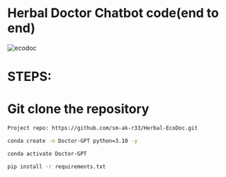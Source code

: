 # Herbal Doctor Chatbot code(end to end)
![ecodoc](https://github.com/user-attachments/assets/a08b7707-a0b0-4688-9d87-753cf750702c)


# STEPS:
# Git clone the repository

``` bash
Project repo: https://github.com/sm-ak-r33/Herbal-EcoDoc.git
```

```bash 
conda create -n Doctor-GPT python=3.10 -y
```

```bash
conda activate Doctor-GPT
```

```bash
pip install -r requirements.txt 
``` 
